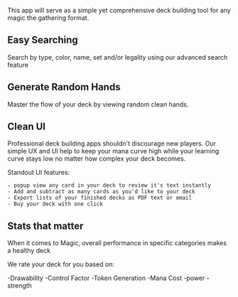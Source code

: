 
This app will serve as a simple yet comprehensive deck building tool for any magic the gathering format.

## Easy Searching

Search by type, color, name, set and/or legality using our advanced search feature

## Generate Random Hands

Master the flow of your deck by viewing random clean hands.

## Clean UI

Professional deck building apps shouldn't discourage new players. Our simple UX and UI help to keep your mana curve high while your learning curve stays low no matter how complex your deck becomes.

  Standout UI features:
  
    - popup view any card in your deck to review it's text instantly
    - Add and subtract as many cards as you'd like to your deck
    - Export lists of your finished decks as PDF text or email
    - Buy your deck with one click

## Stats that matter

When it comes to Magic, overall performance in specific categories makes a healthy deck

We rate your deck for you based on:

  -Drawability
  -Control Factor
  -Token Generation
  -Mana Cost
  -power
  -strength


